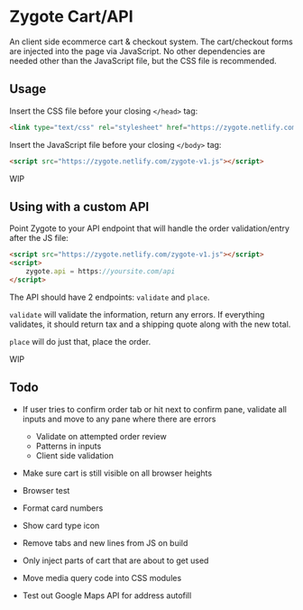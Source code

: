 # Zygote Cart/API

An client side ecommerce cart & checkout system. The cart/checkout forms are injected into the page via JavaScript. No other dependencies are needed other than the JavaScript file, but the CSS file is recommended.

## Usage

Insert the CSS file before your closing `</head>` tag:
```html
<link type="text/css" rel="stylesheet" href="https://zygote.netlify.com/zygote-v1.css">
```

Insert the JavaScript file before your closing `</body>` tag:
```html
<script src="https://zygote.netlify.com/zygote-v1.js"></script>
```

WIP

## Using with a custom API

Point Zygote to your API endpoint that will handle the order validation/entry after the JS file:

```html
<script src="https://zygote.netlify.com/zygote-v1.js"></script>
<script>
	zygote.api = https://yoursite.com/api
</script>
```

The API should have 2 endpoints: `validate` and `place`.

`validate` will validate the information, return any errors. If everything validates, it should return tax and a shipping quote along with the new total.

`place` will do just that, place the order.

WIP

## Todo
- If user tries to confirm order tab or hit next to confirm pane, validate all inputs and move to any pane where there are errors
	+ Validate on attempted order review
	+ Patterns in inputs
	+ Client side validation
- Make sure cart is still visible on all browser heights
- Browser test

- Format card numbers
- Show card type icon

- Remove tabs and new lines from JS on build
- Only inject parts of cart that are about to get used
- Move media query code into CSS modules
- Test out Google Maps API for address autofill
